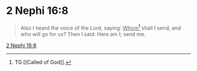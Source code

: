 # 2 Nephi 16:8

> Also I heard the voice of the Lord, saying: <u>Whom</u>[^a] shall I send, and who will go for us? Then I said: Here am I; send me.

[2 Nephi 16:8](https://www.churchofjesuschrist.org/study/scriptures/bofm/2-ne/16?lang=eng&id=p8#p8)


[^a]: TG [[Called of God]].
